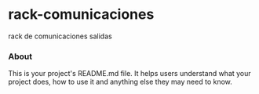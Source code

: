 rack-comunicaciones
===================

rack de comunicaciones salidas

### About

This is your project's README.md file. It helps users understand what your
project does, how to use it and anything else they may need to know.